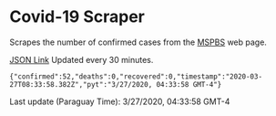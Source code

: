# Covid-19 Scraper

Scrapes the number of confirmed cases from the [MSPBS](https://www.mspbs.gov.py/covid-19.php) web page.

[JSON Link](https://jmayalag.github.io/covid19-scrape/cases.json)
Updated every 30 minutes.
```
{"confirmed":52,"deaths":0,"recovered":0,"timestamp":"2020-03-27T08:33:58.382Z","pyt":"3/27/2020, 04:33:58 GMT-4"}
```
Last update (Paraguay Time): 3/27/2020, 04:33:58 GMT-4